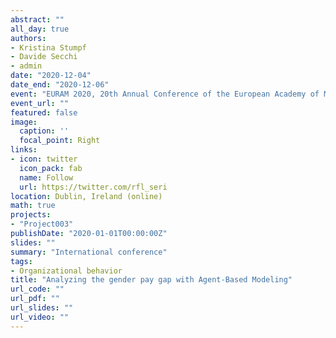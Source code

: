 ```yaml
---
abstract: ""
all_day: true
authors:
- Kristina Stumpf
- Davide Secchi
- admin
date: "2020-12-04"
date_end: "2020-12-06"
event: "EURAM 2020, 20th Annual Conference of the European Academy of Management"
event_url: ""
featured: false
image:
  caption: ''
  focal_point: Right
links:
- icon: twitter
  icon_pack: fab
  name: Follow
  url: https://twitter.com/rfl_seri
location: Dublin, Ireland (online)
math: true
projects:
- "Project003"
publishDate: "2020-01-01T00:00:00Z"
slides: ""
summary: "International conference"
tags:
- Organizational behavior
title: "Analyzing the gender pay gap with Agent-Based Modeling"
url_code: ""
url_pdf: ""
url_slides: ""
url_video: ""
---
```


